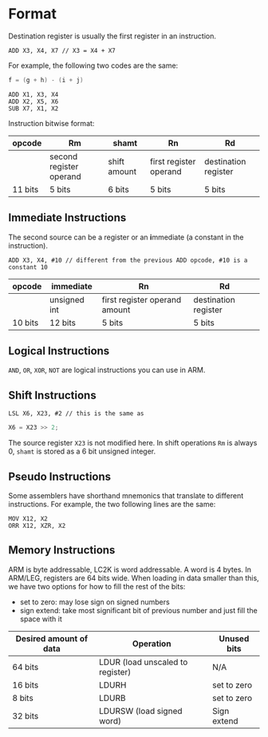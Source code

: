 # Format
Destination register is usually the first register in an instruction.
```arm
ADD X3, X4, X7 // X3 = X4 + X7
```
For example, the following two codes are the same:
```c
f = (g + h) - (i + j)
```
```arm
ADD X1, X3, X4
ADD X2, X5, X6
SUB X7, X1, X2
```
Instruction bitwise format:

|opcode|Rm|shamt|Rn|Rd|
|---|---|---|---|---|
||second register operand|shift amount|first register operand|destination register|
|11 bits|5 bits|6 bits|5 bits|5 bits|

## Immediate Instructions
The second source can be a register or an **i**mmediate (a constant in the instruction).
```arm
ADD X3, X4, #10 // different from the previous ADD opcode, #10 is a constant 10
```

|opcode|immediate|Rn|Rd|
|---|---|---|---|
||unsigned int|first register operand amount|destination register|
|10 bits|12 bits|5 bits|5 bits|

## Logical Instructions
`AND`, `OR`, `XOR`, `NOT` are logical instructions you can use in ARM.
## Shift Instructions
```arm
LSL X6, X23, #2 // this is the same as
```
```c
X6 = X23 >> 2;
```
The source register `X23` is not modified here. In shift operations `Rm` is always 0, `shamt` is stored as a 6 bit unsigned integer.
## Pseudo Instructions
Some assemblers have shorthand mnemonics that translate to different instructions. For example, the two following lines are the same:
```
MOV X12, X2
ORR X12, XZR, X2
```
## Memory Instructions
ARM is byte addressable, LC2K is word addressable. A word is 4 bytes.
In ARM/LEG, registers are 64 bits wide. When loading in data smaller than this, we have two options for how to fill the rest of the bits:
- set to zero: may lose sign on signed numbers
- sign extend: take most significant bit of previous number and just fill the space with it

|Desired amount of data|Operation|Unused bits|
|---|---|---|
|64 bits|LDUR (load unscaled to register)|N/A|
|16 bits|LDURH|set to zero|
|8 bits|LDURB|set to zero|
|32 bits|LDURSW (load signed word)|Sign extend|
